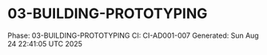 # 03-BUILDING-PROTOTYPING
Phase: 03-BUILDING-PROTOTYPING
CI: CI-AD001-007
Generated: Sun Aug 24 22:41:05 UTC 2025
